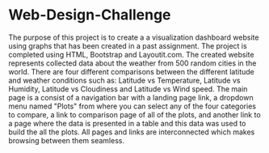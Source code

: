 # Web-Design-Challenge

The purpose of this project is to create a a visualization dashboard website using graphs that has been created in a past assignment. The project is completed using HTML, Bootstrap and Layoutit.com. The created website represents collected data about the weather from 500 random cities in the world. 
There are four different comparisons between the different latitude and weather conditions such as: Latitude vs Temperature, Latitude vs Humidity, Latitude vs Cloudiness and Latitude vs Wind speed.
The main page is a consist of a navigation bar with a landing page link, a dropdown menu named "Plots" from where you can select any of the four categories to compare, a link to comparison page of all of the plots, and another link to a page where the data is presented in a table and this data was used to build the all the plots. 
All pages and links are interconnected which makes browsing between them seamless.
